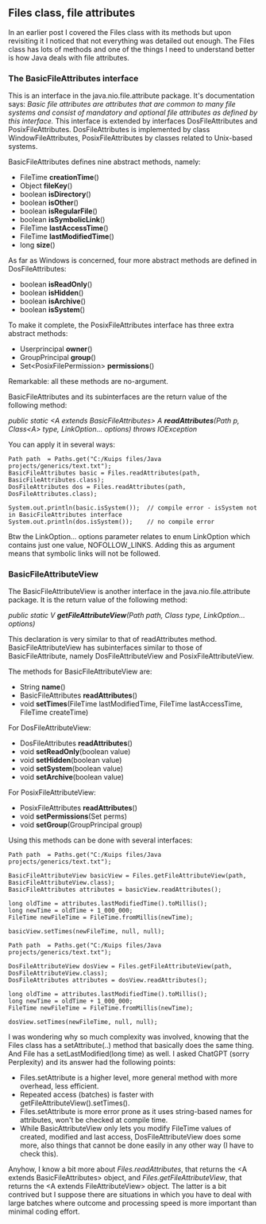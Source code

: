 ## Files class, file attributes

In an earlier post I covered the Files class with its methods but upon revisiting it I noticed that not everything was detailed out enough. The Files class has lots of methods and one of the things I need to understand better is how Java deals with file attributes.

### The BasicFileAttributes interface

This is an interface in the java.nio.file.attribute package. It's documentation says: _Basic file attributes are attributes that are common to many file systems and consist of mandatory and optional file attributes as defined by this interface._ This interface is extended by interfaces DosFileAttributes and PosixFileAttributes. DosFileAttributes is implemented by class WindowFileAttributes, PosixFileAttributes by classes related to Unix-based systems. 

BasicFileAttributes defines nine abstract methods, namely:
- FileTime **creationTime**()
- Object **fileKey**()
- boolean **isDirectory**()
- boolean **isOther**()
- boolean **isRegularFile**()
- boolean **isSymbolicLink**()
- FileTime **lastAccessTime**()
- FileTime **lastModifiedTime**()
- long **size**()

As far as Windows is concerned, four more abstract methods are defined in DosFileAttributes:
- boolean **isReadOnly**()
- boolean **isHidden**()
- boolean **isArchive**()
- boolean **isSystem**()

To make it complete, the PosixFileAttributes interface has three extra abstract methods:
- Userprincipal **owner**()
- GroupPrincipal **group**()
- Set\<PosixFilePermission\> **permissions**()

Remarkable: all these methods are no-argument.

BasicFileAttributes and its subinterfaces are the return value of the following method:

 _public static \<A extends BasicFileAttributes\> A **readAttributes**(Path p, Class\<A\> type, LinkOption... options) throws IOException_

You can apply it in several ways:

```
Path path  = Paths.get("C:/Kuips files/Java projects/generics/text.txt");
BasicFileAttributes basic = Files.readAttributes(path, BasicFileAttributes.class);
DosFileAttributes dos = Files.readAttributes(path, DosFileAttributes.class);

System.out.println(basic.isSystem());  // compile error - isSystem not in BasicFileAttributes interface
System.out.println(dos.isSystem());    // no compile error
```

Btw the LinkOption... options parameter relates to enum LinkOption which contains just one value, NOFOLLOW_LINKS. Adding this as argument means that symbolic links will not be followed.

### BasicFileAttributeView

The BasicFileAttributeView is another interface in the java.nio.file.attribute package. It is the return value of the following method:

_public static <V extends FileAttributeView> V **getFileAttributeView​**(Path path, Class<V> type, LinkOption... options)_

This declaration is very similar to that of readAttributes method. BasicFileAttributeView has subinterfaces similar to those of BasicFileAttribute, namely DosFileAttributeView and PosixFileAttributeView. 

The methods for BasicFileAttributeView are: 

- String **name**()
- BasicFileAttributes **readAttributes**()
- void **setTimes**​(FileTime lastModifiedTime, FileTime lastAccessTime, FileTime createTime)

For DosFileAttributeView: 

- DosFileAttributes **readAttributes**()
- void **setReadOnly**(boolean value)
- void **setHidden**​(boolean value)
- void **setSystem**​(boolean value)
- void **setArchive**​(boolean value)

For PosixFileAttributeView:

- PosixFileAttributes **readAttributes**()
- void **setPermissions​**(Set<PosixFilePermission> perms)
- void **setGroup**​(GroupPrincipal group)

Using this methods can be done with several interfaces:

```
Path path  = Paths.get("C:/Kuips files/Java projects/generics/text.txt");

BasicFileAttributeView basicView = Files.getFileAttributeView(path, BasicFileAttributeView.class);
BasicFileAttributes attributes = basicView.readAttributes();

long oldTime = attributes.lastModifiedTime().toMillis();
long newTime = oldTime + 1_000_000;
FileTime newFileTime = FileTime.fromMillis(newTime);

basicView.setTimes(newFileTime, null, null);
```

```
Path path  = Paths.get("C:/Kuips files/Java projects/generics/text.txt");

DosFileAttributeView dosView = Files.getFileAttributeView(path, DosFileAttributeView.class);
DosFileAttributes attributes = dosView.readAttributes();

long oldTime = attributes.lastModifiedTime().toMillis();
long newTime = oldTime + 1_000_000;
FileTime newFileTime = FileTime.fromMillis(newTime);

dosView.setTimes(newFileTime, null, null);
```

I was wondering why so much complexity was involved, knowing that the Files class has a setAttribute(..) method that basically does the same thing. And File has a setLastModified(long time) as well. I asked ChatGPT (sorry Perplexity) and its answer had the following points:

- Files.setAttribute is a higher level, more general method with more overhead, less efficient.
- Repeated access (batches) is faster with getFileAttributeView().setTimes().
- Files.setAttribute is more error prone as it uses string-based names for attributes, won't be checked at compile time.
- While BasicAttributeView only lets you modify FileTime values of created, modified and last access, DosFileAttributeView does some more, also things that cannot be done easily in any other way (I have to check this).

Anyhow, I know a bit more about _Files.readAttributes_, that returns the \<A extends BasicFileAttributes\> object, and _Files.getFileAttributeView_, that returns the \<A extends FileAttributeView\> object. The latter is a bit contrived but I suppose there are situations in which you have to deal with large batches where outcome and processing speed is more important than minimal coding effort.



